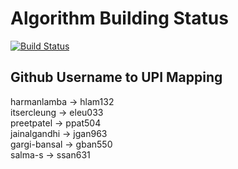 # Algorithm Building Status

[![Build Status](https://semaphoreci.com/api/v1/projects/82787041-2e4c-4fc4-bf97-14c040db432a/2832446/badge.svg)](https://semaphoreci.com/preetpatel-20/softeng306_p1)

## Github Username to UPI Mapping

harmanlamba -> hlam132  
itsercleung -> eleu033  
preetpatel -> ppat504  
jainalgandhi -> jgan963  
gargi-bansal -> gban550  
salma-s -> ssan631

